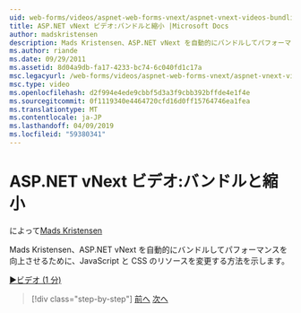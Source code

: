 ```yaml
---
uid: web-forms/videos/aspnet-web-forms-vnext/aspnet-vnext-videos-bundling-and-minification
title: ASP.NET vNext ビデオ:バンドルと縮小 |Microsoft Docs
author: madskristensen
description: Mads Kristensen、ASP.NET vNext を自動的にバンドルしてパフォーマンスを向上させるために、JavaScript と CSS のリソースを変更する方法を示します。
ms.author: riande
ms.date: 09/29/2011
ms.assetid: 8d04a9db-fa17-4233-bc74-6c040fd1c17a
msc.legacyurl: /web-forms/videos/aspnet-web-forms-vnext/aspnet-vnext-videos-bundling-and-minification
msc.type: video
ms.openlocfilehash: d2f994e4ede9cbbf5d3a3f9cbb392bffde4e1f4e
ms.sourcegitcommit: 0f1119340e4464720cfd16d0ff15764746ea1fea
ms.translationtype: MT
ms.contentlocale: ja-JP
ms.lasthandoff: 04/09/2019
ms.locfileid: "59380341"
---
```

# <a name="aspnet-vnext-videos-bundling-and-minification"></a>ASP.NET vNext ビデオ:バンドルと縮小

によって[Mads Kristensen](https://github.com/madskristensen)

Mads Kristensen、ASP.NET vNext を自動的にバンドルしてパフォーマンスを向上させるために、JavaScript と CSS のリソースを変更する方法を示します。

[&#9654;ビデオ (1 分)](https://channel9.msdn.com/Blogs/ASP-NET-Site-Videos/aspnet-vnext-videos-bundling-and-minification)

> [!div class="step-by-step"]
> [前へ](aspnet-45-web-forms-strong-typed-data-controls.md)
> [次へ](getting-started-with-the-next-version-of-aspnet.md)
